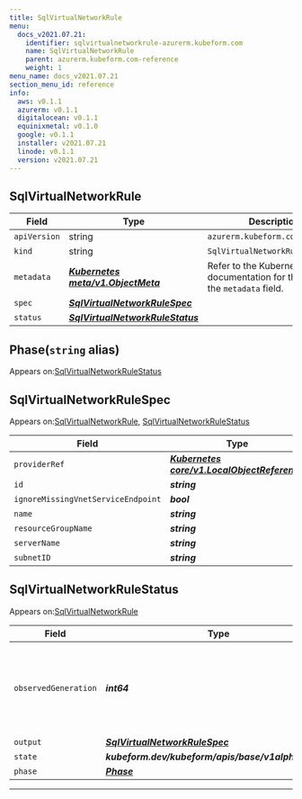 ```yaml
---
title: SqlVirtualNetworkRule
menu:
  docs_v2021.07.21:
    identifier: sqlvirtualnetworkrule-azurerm.kubeform.com
    name: SqlVirtualNetworkRule
    parent: azurerm.kubeform.com-reference
    weight: 1
menu_name: docs_v2021.07.21
section_menu_id: reference
info:
  aws: v0.1.1
  azurerm: v0.1.1
  digitalocean: v0.1.1
  equinixmetal: v0.1.0
  google: v0.1.1
  installer: v2021.07.21
  linode: v0.1.1
  version: v2021.07.21
---
```


## SqlVirtualNetworkRule
| Field | Type | Description |
| ------ | ----- | ----------- |
| `apiVersion` | string | `azurerm.kubeform.com/v1alpha1` |
|    `kind` | string | `SqlVirtualNetworkRule` |
| `metadata` | ***[Kubernetes meta/v1.ObjectMeta](https://v1-18.docs.kubernetes.io/docs/reference/generated/kubernetes-api/v1.18/#objectmeta-v1-meta)***|Refer to the Kubernetes API documentation for the fields of the `metadata` field.|
| `spec` | ***[SqlVirtualNetworkRuleSpec](#sqlvirtualnetworkrulespec)***||
| `status` | ***[SqlVirtualNetworkRuleStatus](#sqlvirtualnetworkrulestatus)***||
## Phase(`string` alias)

Appears on:[SqlVirtualNetworkRuleStatus](#sqlvirtualnetworkrulestatus)

## SqlVirtualNetworkRuleSpec

Appears on:[SqlVirtualNetworkRule](#sqlvirtualnetworkrule), [SqlVirtualNetworkRuleStatus](#sqlvirtualnetworkrulestatus)

| Field | Type | Description |
| ------ | ----- | ----------- |
| `providerRef` | ***[Kubernetes core/v1.LocalObjectReference](https://v1-18.docs.kubernetes.io/docs/reference/generated/kubernetes-api/v1.18/#localobjectreference-v1-core)***||
| `id` | ***string***||
| `ignoreMissingVnetServiceEndpoint` | ***bool***| ***(Optional)*** |
| `name` | ***string***||
| `resourceGroupName` | ***string***||
| `serverName` | ***string***||
| `subnetID` | ***string***||
## SqlVirtualNetworkRuleStatus

Appears on:[SqlVirtualNetworkRule](#sqlvirtualnetworkrule)

| Field | Type | Description |
| ------ | ----- | ----------- |
| `observedGeneration` | ***int64***| ***(Optional)*** Resource generation, which is updated on mutation by the API Server.|
| `output` | ***[SqlVirtualNetworkRuleSpec](#sqlvirtualnetworkrulespec)***| ***(Optional)*** |
| `state` | ***kubeform.dev/kubeform/apis/base/v1alpha1.State***| ***(Optional)*** |
| `phase` | ***[Phase](#phase)***| ***(Optional)*** |
---
